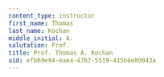 ```yaml
---
content_type: instructor
first_name: Thomas
last_name: Kochan
middle_initial: A.
salutation: Prof.
title: Prof. Thomas A. Kochan
uid: efb69e94-eaea-4767-5519-415b4e80043a
---
```

